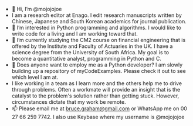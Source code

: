 - 👋 Hi, I’m @mojojojoe
- I am a research editor at Enago. I edit research manuscripts written by Chinese, Japanese and South Korean academics for journal publication.
- 👀 I’m interested in Python programming and algorithms. I would like to write code for a living and I am working toward that.  
- 🌱 I’m currently studying the CM2 course on financial engineering that is offered by the Institute and Faculty of Actuaries in the UK. I have a science degree from the University of South Africa. My goal is to become a quantitative analyst, programming in Python and C.
- 💞️ Does anyone want to employ me as a Python developer? I am slowly building up a repository of myCodeExamples. Please check it out to see which level I am at.
- I like working in a team as I learn more and the others help me to drive through problems. Often a workmate will provide an insight that is the catalyst to the problem's solution rather than getting stuck. However, circumstances dictate that my work be remote.
- 📫 Please email me at bruce.graham@gmail.com or WhatsApp me on 00 27 66 259 7742. I also use Keybase where my username is @mojojojoe

<!---
mojojojoe/mojojojoe is a ✨ special ✨ repository because its `README.md` (this file) appears on your GitHub profile.
You can click the Preview link to take a look at your changes.
--->
